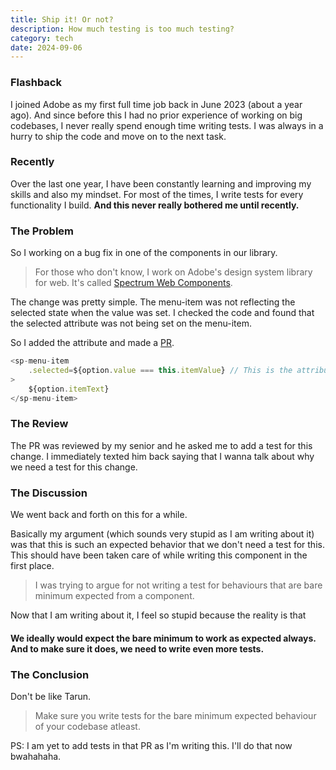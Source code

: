 ```yaml
---
title: Ship it! Or not?
description: How much testing is too much testing?
category: tech
date: 2024-09-06
---
```


### Flashback

I joined Adobe as my first full time job back in June 2023 (about a year ago). And since before this I had no prior experience of working on big codebases, I never really spend enough time writing tests. I was always in a hurry to ship the code and move on to the next task. 

### Recently

Over the last one year, I have been constantly learning and improving my skills and also my mindset. For most of the times, I write tests for every functionality I build. **And this never really bothered me until recently.**

### The Problem

So I working on a bug fix in one of the components in our library. 

> For those who don't know, I work on Adobe's design system library for web. It's called [Spectrum Web Components](https://opensource.adobe.com/spectrum-web-components/). 

The change was pretty simple. The menu-item was not reflecting the selected state when the value was set. I checked the code and found that the selected attribute was not being set on the menu-item.

So I added the attribute and made a [PR](https://github.com/adobe/spectrum-web-components/pull/4730/files#diff-cb5478be57036b07f8730a33bf2fe9f6480c71667ac86a7892328787eb76f2c9).

```js
<sp-menu-item
    .selected=${option.value === this.itemValue} // This is the attribute I added
>
    ${option.itemText}
</sp-menu-item>
```

### The Review

The PR was reviewed by my senior and he asked me to add a test for this change. I immediately texted him back saying that I wanna talk about why we need a test for this change.

### The Discussion

We went back and forth on this for a while. 

Basically my argument (which sounds very stupid as I am writing about it) was that this is such an expected behavior that we don't need a test for this. This should have been taken care of while writing this component in the first place.

> I was trying to argue for not writing a test for behaviours that are bare minimum expected from a component.

Now that I am writing about it, I feel so stupid because the reality is that 

#### We ideally would expect the bare minimum to work as expected always. And to make sure it does, we need to write even more tests.

### The Conclusion

Don't be like Tarun. 

> Make sure you write tests for the bare minimum expected behaviour of your codebase atleast.

PS: I am yet to add tests in that PR as I'm writing this. I'll do that now bwahahaha.

   